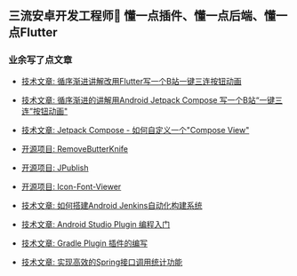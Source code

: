## 三流安卓开发工程师🐬 懂一点插件、懂一点后端、懂一点Flutter

### **业余写了点文章**
- [技术文章: 循序渐进讲解改用Flutter写一个B站一键三连按钮动画 ](https://juejin.cn/post/7185067737558761532)

- [技术文章: 循序渐进的讲解用Android Jetpack Compose 写一个B站“一键三连”按钮动画" ](https://juejin.cn/post/7183941776191782971)

- [技术文章: Jetpack Compose - 如何自定义一个"Compose View" ](https://juejin.cn/post/7126879728522231845)

- [开源项目: RemoveButterKnife](https://juejin.cn/post/7120540988421963806)

- [开源项目: JPublish](https://juejin.cn/post/7086744279250370568)

- [开源项目: Icon-Font-Viewer](https://juejin.cn/post/7045652105570287647)

- [技术文章: 如何搭建Android Jenkins自动化构建系统](https://juejin.cn/post/7005102089273606152)

- [技术文章: Android Studio Plugin 编程入门](https://juejin.cn/post/6983961251214786591)

- [技术文章: Gradle Plugin 插件的编写](https://juejin.cn/post/6948626628637360135)

- [技术文章: 实现高效的Spring接口调用统计功能](https://juejin.cn/post/6930786049874624520)


<!--
**Joehaivo/Joehaivo** is a ✨ _special_ ✨ repository because its `README.md` (this file) appears on your GitHub profile.

Here are some ideas to get you started:

- 🔭 I’m currently working on ...
- 🌱 I’m currently learning ...
- 👯 I’m looking to collaborate on ...
- 🤔 I’m looking for help with ...
- 💬 Ask me about ...
- 📫 How to reach me: ...
- 😄 Pronouns: ...
- ⚡ Fun fact: ...
-->
